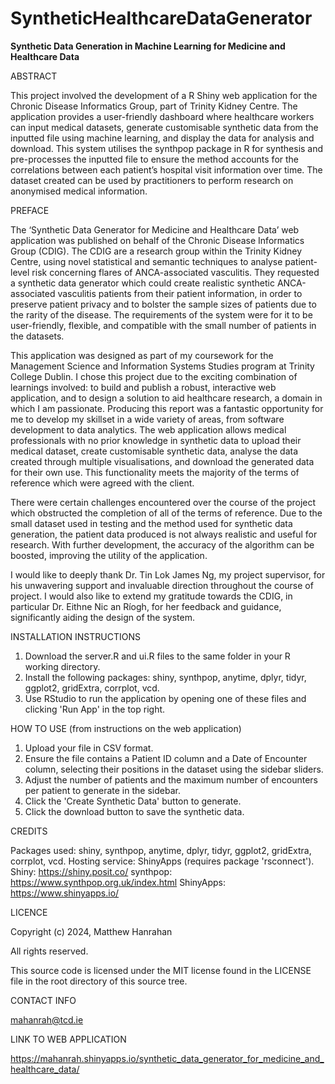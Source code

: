 # SyntheticHealthcareDataGenerator
**Synthetic Data Generation in Machine Learning for Medicine and Healthcare Data**

ABSTRACT

This project involved the development of a R Shiny web application for the Chronic Disease Informatics Group, part of Trinity Kidney Centre. The application provides a user-friendly dashboard where healthcare workers can input medical datasets, generate customisable synthetic data from the inputted file using machine learning, and display the data for analysis and download. This system utilises the synthpop package in R for synthesis and pre-processes the inputted file to ensure the method accounts for the correlations between each patient’s hospital visit information over time. The dataset created can be used by practitioners to perform research on anonymised medical information. 

PREFACE

The ‘Synthetic Data Generator for Medicine and Healthcare Data’ web application was published on behalf of the Chronic Disease Informatics Group (CDIG). The CDIG are a research group within the Trinity Kidney Centre, using novel statistical and semantic techniques to analyse patient-level risk concerning flares of ANCA-associated vasculitis. They requested a synthetic data generator which could create realistic synthetic ANCA-associated vasculitis patients from their patient information, in order to preserve patient privacy and to bolster the sample sizes of patients due to the rarity of the disease. The requirements of the system were for it to be user-friendly, flexible, and compatible with the small number of patients in the datasets. 

This application was designed as part of my coursework for the Management Science and Information Systems Studies program at Trinity College Dublin. I chose this project due to the exciting combination of learnings involved: to build and publish a robust, interactive web application, and to design a solution to aid healthcare research, a domain in which I am passionate. Producing this report was a fantastic opportunity for me to develop my skillset in a wide variety of areas, from software development to data analytics.
The web application allows medical professionals with no prior knowledge in synthetic data to upload their medical dataset, create customisable synthetic data, analyse the data created through multiple visualisations, and download the generated data for their own use. This functionality meets the majority of the terms of reference which were agreed with the client. 

There were certain challenges encountered over the course of the project which obstructed the completion of all of the terms of reference. Due to the small dataset used in testing and the method used for synthetic data generation, the patient data produced is not always realistic and useful for research. With further development, the accuracy of the algorithm can be boosted, improving the utility of the application.

I would like to deeply thank Dr. Tin Lok James Ng, my project supervisor, for his unwavering support and invaluable direction throughout the course of project. I would also like to extend my gratitude towards the CDIG, in particular Dr. Eithne Nic an Ríogh, for her feedback and guidance, significantly aiding the design of the system. 

INSTALLATION INSTRUCTIONS
1. Download the server.R and ui.R files to the same folder in your R working directory.
2. Install the following packages: shiny, synthpop, anytime, dplyr, tidyr, ggplot2, gridExtra, corrplot, vcd.
3. Use RStudio to run the application by opening one of these files and clicking 'Run App' in the top right.

HOW TO USE (from instructions on the web application)
1. Upload your file in CSV format.
2. Ensure the file contains a Patient ID column and a Date of Encounter column, selecting their positions in the dataset using the sidebar sliders.
3. Adjust the number of patients and the maximum number of encounters per patient to generate in the sidebar.
4. Click the 'Create Synthetic Data' button to generate.
5. Click the download button to save the synthetic data.

CREDITS

Packages used: shiny, synthpop, anytime, dplyr, tidyr, ggplot2, gridExtra, corrplot, vcd.
Hosting service: ShinyApps (requires package 'rsconnect').
Shiny: https://shiny.posit.co/
synthpop: https://www.synthpop.org.uk/index.html
ShinyApps: https://www.shinyapps.io/

LICENCE

Copyright (c) 2024, Matthew Hanrahan

All rights reserved.

This source code is licensed under the MIT license found in the
LICENSE file in the root directory of this source tree. 

CONTACT INFO

mahanrah@tcd.ie

LINK TO WEB APPLICATION

https://mahanrah.shinyapps.io/synthetic_data_generator_for_medicine_and_healthcare_data/ 
